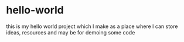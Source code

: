 # hello-world
this is my hello world project which I make as a place where I can store ideas, resources and may be for  demoing some code
